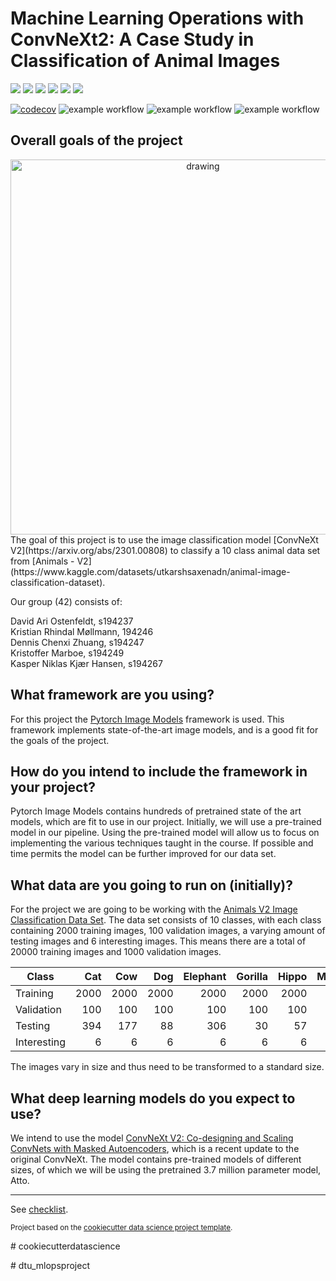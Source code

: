 Machine Learning Operations with ConvNeXt2: A Case Study in Classification of Animal Images
==============================
[<img src="https://img.shields.io/badge/PyTorch-%23EE4C2C.svg?style=for-the-badge&logo=PyTorch&logoColor=white">](https://www.youtube.com/watch?v=dQw4w9WgXcQ?autoplay=1)
[<img src="https://img.shields.io/badge/Weights_&_Biases-FFBE00?style=for-the-badge&logo=WeightsAndBiases&logoColor=white">](https://scontent-arn2-2.xx.fbcdn.net/v/t1.15752-9/324219590_702995398045880_3444596723210508741_n.jpg?_nc_cat=108&ccb=1-7&_nc_sid=ae9488&_nc_ohc=Ib-CcSC91PUAX-bZQZQ&_nc_ht=scontent-arn2-2.xx&oh=03_AdTxAZGsuouCqphrNQsysFSHP01yAha4iFyapgjLQT7_qA&oe=63E77E24)
[<img src="https://img.shields.io/badge/Python-FFD43B?style=for-the-badge&logo=python&logoColor=blue">](https://i.redd.it/arqzi89s0q9a1.jpg)
[<img src="https://img.shields.io/badge/docker-%230db7ed.svg?style=for-the-badge&logo=docker&logoColor=white">](http://vafler.dk/)
[<img src="https://img.shields.io/badge/GoogleCloud-%234285F4.svg?style=for-the-badge&logo=google-cloud&logoColor=white">](https://i.redd.it/hyyapbqpp3v91.jpg)
[<img src="https://img.shields.io/badge/PyTorch%20Lightning-792DE4?style=for-the-badge&logo=pytorch-lightning&logoColor=white">](https://miro.medium.com/max/500/1*qHbAsMNmdWQJkzm2SUA-8w.jpeg)

[![codecov](https://codecov.io/gh/rreezN/dtu_mlopsproject/branch/main/graph/badge.svg?token=DW6XAXYSZR)](https://codecov.io/gh/rreezN/dtu_mlopsproject)
![example workflow](https://github.com/rreezN/dtu_mlopsproject/actions/workflows/tests.yml/badge.svg)
![example workflow](https://github.com/rreezN/dtu_mlopsproject/actions/workflows/flake8.yml/badge.svg)
![example workflow](https://github.com/rreezN/dtu_mlopsproject/actions/workflows/isort.yml/badge.svg)

## Overall goals of the project
<p align="center">
  <img align="right" src="pictures/wide_animals_drawing.png" alt="drawing" width="600"/>
</p>
The goal of this project is to use the image classification model [ConvNeXt V2](https://arxiv.org/abs/2301.00808) to classify a 10 class animal data set from [Animals - V2](https://www.kaggle.com/datasets/utkarshsaxenadn/animal-image-classification-dataset).

Our group (42) consists of:

David Ari Ostenfeldt, s194237\
Kristian Rhindal Møllmann, 194246\
Dennis Chenxi Zhuang, s194247\
Kristoffer Marboe, s194249\
Kasper Niklas Kjær Hansen, s194267

## What framework are you using?
For this project the [Pytorch Image Models](https://github.com/rwightman/pytorch-image-models) framework is used. This framework implements state-of-the-art image models, and is a good fit for the goals of the project. 

## How do you intend to include the framework in your project?
Pytorch Image Models contains hundreds of pretrained state of the art models, which are fit to use in our project. Initially, we will use a pre-trained model in our pipeline. Using the pre-trained model will allow us to focus on implementing the various techniques taught in the course. If possible and time permits the model can be further improved for our data set.

## What data are you going to run on (initially)?
For the project we are going to be working with the [Animals V2 Image Classification Data Set](https://www.kaggle.com/datasets/utkarshsaxenadn/animal-image-classification-dataset). The data set consists of 10 classes, with each class containing 2000 training images, 100 validation images, a varying amount of testing images and 6 interesting images. This means there are a total of 20000 training images and 1000 validation images. 

| Class       |  Cat |  Cow |  Dog | Elephant | Gorilla | Hippo | Monkey | Panda | Tiger | Zebra |
|-------------|-----:|-----:|-----:|---------:|--------:|------:|-------:|------:|------:|------:|
| Training    | 2000 | 2000 | 2000 |     2000 |    2000 |  2000 |   2000 |  2000 |  2000 |  2000 |
| Validation  |  100 |  100 |  100 |      100 |     100 |   100 |    100 |   100 |   100 |   100 |
| Testing     |  394 |  177 |   88 |      306 |      30 |    57 |    184 |   237 |   164 |   270 |
| Interesting |    6 |    6 |    6 |        6 |       6 |     6 |      6 |     6 |     6 |     6 |

The images vary in size and thus need to be transformed to a standard size.

## What deep learning models do you expect to use?
We intend to use the model [ConvNeXt V2: Co-designing and Scaling ConvNets with Masked Autoencoders](https://arxiv.org/abs/2301.00808), which is a recent update to the original ConvNeXt. The model contains pre-trained models of different sizes, of which we will be using the pretrained 3.7 million parameter model, Atto.

--------
See [checklist](checklist.md).


<p><small>Project based on the <a target="_blank" href="https://drivendata.github.io/cookiecutter-data-science/">cookiecutter data science project template</a>. </small></p>
# cookiecutterdatascience </p>
# dtu_mlopsproject

